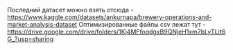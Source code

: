 Последний датасет можно взять отсюда - https://www.kaggle.com/datasets/ankurnapa/brewery-operations-and-market-analysis-dataset
Оптимизированные файлы csv лежат тут - https://drive.google.com/drive/folders/1Kj4MFfoqdgxB9QNjeH1xm7bLyTLit6G_?usp=sharing
